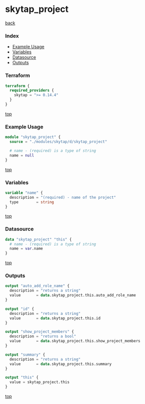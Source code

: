 # skytap_project

[back](../skytap.md)

### Index

- [Example Usage](#example-usage)
- [Variables](#variables)
- [Datasource](#datasource)
- [Outputs](#outputs)

### Terraform

```terraform
terraform {
  required_providers {
    skytap = ">= 0.14.4"
  }
}
```

[top](#index)

### Example Usage

```terraform
module "skytap_project" {
  source = "./modules/skytap/d/skytap_project"

  # name - (required) is a type of string
  name = null
}
```

[top](#index)

### Variables

```terraform
variable "name" {
  description = "(required) - name of the project"
  type        = string
}
```

[top](#index)

### Datasource

```terraform
data "skytap_project" "this" {
  # name - (required) is a type of string
  name = var.name
}
```

[top](#index)

### Outputs

```terraform
output "auto_add_role_name" {
  description = "returns a string"
  value       = data.skytap_project.this.auto_add_role_name
}

output "id" {
  description = "returns a string"
  value       = data.skytap_project.this.id
}

output "show_project_members" {
  description = "returns a bool"
  value       = data.skytap_project.this.show_project_members
}

output "summary" {
  description = "returns a string"
  value       = data.skytap_project.this.summary
}

output "this" {
  value = skytap_project.this
}
```

[top](#index)